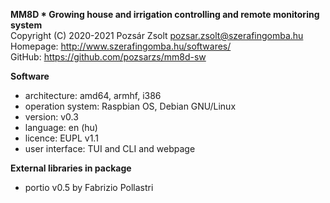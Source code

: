 **MM8D * Growing house and irrigation controlling and remote monitoring system**  
Copyright (C) 2020-2021 Pozsár Zsolt <pozsar.zsolt@szerafingomba.hu>  
Homepage: <http://www.szerafingomba.hu/softwares/>  
GitHub: <https://github.com/pozsarzs/mm8d-sw>

**Software**

 - architecture:       amd64, armhf, i386
 - operation system:   Raspbian OS, Debian GNU/Linux
 - version:            v0.3
 - language:           en (hu)
 - licence:            EUPL v1.1
 - user interface:     TUI and CLI and webpage

**External libraries in package**

 - portio v0.5 by Fabrizio Pollastri
